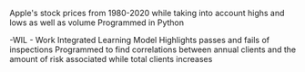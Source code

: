 Apple's stock prices from 1980-2020 while taking into account highs and lows as well as volume
  Programmed in Python

-WIL - Work Integrated Learning Model
Highlights passes and fails of inspections
Programmed to find correlations between annual clients and the amount of risk associated while total clients increases
